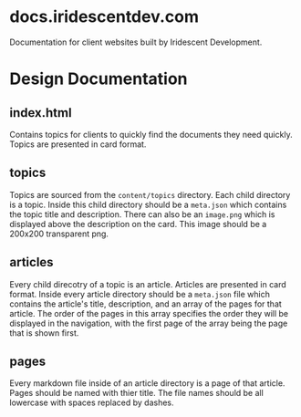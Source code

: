 # docs.iridescentdev.com
Documentation for client websites built by Iridescent Development.

# Design Documentation
## index.html
Contains topics for clients to quickly find the documents they need quickly. Topics are presented in card format.
## topics
Topics are sourced from the `content/topics` directory. Each child directory is a topic. Inside this child directory should be a `meta.json` which contains the topic title and description. There can also be an `image.png` which is displayed above the description on the card. This image should be a 200x200 transparent png.
## articles
Every child direcotry of a topic is an article. Articles are presented in card format.
Inside every article directory should be a `meta.json` file which contains the article's title, description, and an array of the pages for that article. The order of the pages in this array specifies the order they will be displayed in the navigation, with the first page of the array being the page that is shown first.
## pages
Every markdown file inside of an article directory is a page of that article. Pages should be named with thier title. The file names should be all lowercase with spaces replaced by dashes.
